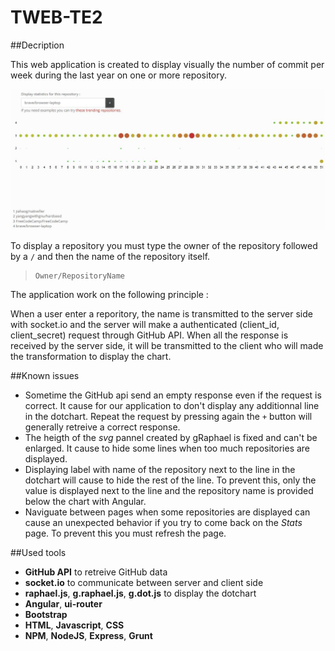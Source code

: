 # TWEB-TE2
##Decription

This web application is created to display visually the number of commit per week during the last year on one or more repository. 

![](https://raw.githubusercontent.com/schaad/TWEB-TE2/master/img/ScreenShotApp.JPG "")

To display a repository you must type the owner of the repository followed by a `/` and then the name of the repository itself.

>     Owner/RepositoryName

The application work on the following principle :

When a user enter a reporitory, the name is transmitted to the server side with socket.io and the server will make a authenticated (client_id, client_secret) request through GitHub API. When all the response is received by the server side, it will be transmitted to the client who will made the transformation to display the chart. 

##Known issues
* Sometime the GitHub api send an empty response even if the request is correct. It cause for our application to don't display any additionnal line in the dotchart. Repeat the request by pressing again the `+` button will generally retreive a correct response. 
* The heigth of the *svg* pannel created by gRaphael is fixed and can't be enlarged. It cause to hide some lines when too much repositories are displayed.
* Displaying label with name of the repository next to the line in the dotchart will cause to hide the rest of the line. To prevent this, only the value is displayed next to the line and the repository name is provided below the chart with Angular.
* Naviguate between pages when some repositories are displayed can cause an unexpected behavior if you try to come back on the *Stats* page. To prevent this you must refresh the page.   

##Used tools
* __GitHub API__ to retreive GitHub data
* __socket.io__ to communicate between server and client side
* __raphael.js__, __g.raphael.js__, __g.dot.js__ to display the dotchart
* __Angular__, __ui-router__
* __Bootstrap__
* __HTML__, __Javascript__, __CSS__
* __NPM__, __NodeJS__, __Express__, __Grunt__